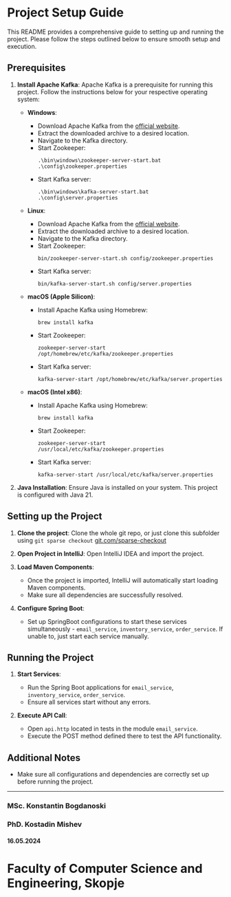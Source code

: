 # Project Setup Guide

This README provides a comprehensive guide to setting up and running the project. Please follow the steps outlined below to ensure smooth setup and execution.

## Prerequisites
1. **Install Apache Kafka**: Apache Kafka is a prerequisite for running this project. Follow the instructions below for your respective operating system:

    - **Windows**:
        - Download Apache Kafka from the [official website](https://kafka.apache.org/downloads).
        - Extract the downloaded archive to a desired location.
        - Navigate to the Kafka directory.
        - Start Zookeeper:
            ```
            .\bin\windows\zookeeper-server-start.bat .\config\zookeeper.properties
            ```
        - Start Kafka server:
            ```
            .\bin\windows\kafka-server-start.bat .\config\server.properties
            ```

    - **Linux**:
        - Download Apache Kafka from the [official website](https://kafka.apache.org/downloads).
        - Extract the downloaded archive to a desired location.
        - Navigate to the Kafka directory.
        - Start Zookeeper:
            ```
            bin/zookeeper-server-start.sh config/zookeeper.properties
            ```
        - Start Kafka server:
            ```
            bin/kafka-server-start.sh config/server.properties
            ```

    - **macOS (Apple Silicon)**:
        - Install Apache Kafka using Homebrew:
            ```
            brew install kafka
            ```
        - Start Zookeeper:
            ```
            zookeeper-server-start /opt/homebrew/etc/kafka/zookeeper.properties
            ```
        - Start Kafka server:
            ```
            kafka-server-start /opt/homebrew/etc/kafka/server.properties
            ```

    - **macOS (Intel x86)**:
        - Install Apache Kafka using Homebrew:
            ```
            brew install kafka
            ```
        - Start Zookeeper:
            ```
            zookeeper-server-start /usr/local/etc/kafka/zookeeper.properties
            ```
        - Start Kafka server:
            ```
            kafka-server-start /usr/local/etc/kafka/server.properties
            ```

2. **Java Installation**: Ensure Java is installed on your system. This project is configured with Java 21.

## Setting up the Project
1. **Clone the project**: Clone the whole git repo, or just clone this subfolder using `git sparse checkout` [git.com/sparse-checkout](https://git-scm.com/docs/git-sparse-checkout)

2. **Open Project in IntelliJ**: Open IntelliJ IDEA and import the project.

3. **Load Maven Components**:
    - Once the project is imported, IntelliJ will automatically start loading Maven components.
    - Make sure all dependencies are successfully resolved.

4. **Configure Spring Boot**:
    - Set up SpringBoot configurations to start these services simultaneously - `email_service`, `inventory_service`, `order_service`.
If unable to, just start each service manually.

## Running the Project
1. **Start Services**:
    - Run the Spring Boot applications for `email_service`, `inventory_service`, `order_service`.
    - Ensure all services start without any errors.

2. **Execute API Call**:
    - Open `api.http` located in tests in the module `email_service`.
    - Execute the POST method defined there to test the API functionality.

## Additional Notes
- Make sure all configurations and dependencies are correctly set up before running the project.

---
### MSc. Konstantin Bogdanoski
### PhD. Kostadin Mishev
#### 16.05.2024
# Faculty of Computer Science and Engineering, Skopje